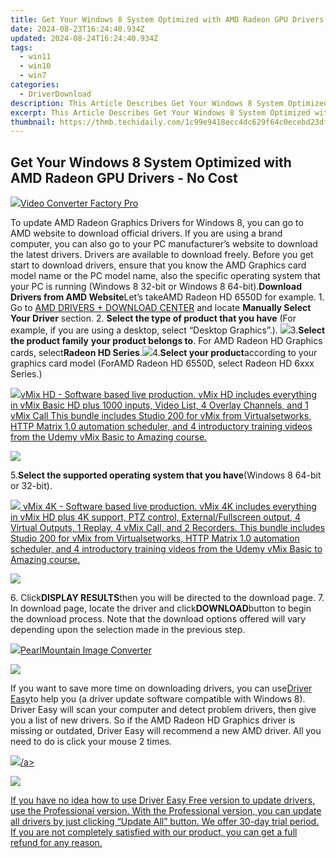 ```yaml
---
title: Get Your Windows 8 System Optimized with AMD Radeon GPU Drivers - No Cost
date: 2024-08-23T16:24:40.934Z
updated: 2024-08-24T16:24:40.934Z
tags:
  - win11
  - win10
  - win7
categories:
  - DriverDownload
description: This Article Describes Get Your Windows 8 System Optimized with AMD Radeon GPU Drivers - No Cost
excerpt: This Article Describes Get Your Windows 8 System Optimized with AMD Radeon GPU Drivers - No Cost
thumbnail: https://thmb.techidaily.com/1c99e9418ecc4dc629f64c0ecebd23df13aefb6fa3c20ff530d506800c2c3a64.jpg
---
```


## Get Your Windows 8 System Optimized with AMD Radeon GPU Drivers - No Cost

<!-- affiliate ads begin -->
<a href="https://secure.2checkout.com/order/checkout.php?PRODS=4537547&QTY=1&AFFILIATE=108875&CART=1"><img src="https://secure.avangate.com/images/merchant/4b0a0290ad7df100b77e86839989a75e/products/vcfpro.png" border="0">Video Converter Factory Pro</a>
<!-- affiliate ads end -->
To update AMD Radeon Graphics Drivers for Windows 8, you can go to AMD website to download official drivers. If you are using a brand computer, you can also go to your PC manufacturer’s website to download the latest drivers. Drivers are available to download freely. Before you get start to download drivers, ensure that you know the AMD Graphics card model name or the PC model name, also the specific operating system that your PC is running (Windows 8 32-bit or Windows 8 64-bit).**Download Drivers from AMD Website**Let’s takeAMD Radeon HD 6550D for example. 1\. Go to [AMD DRIVERS + DOWNLOAD CENTER](http://support.amd.com/en-us/download)  and locate **Manually Select Your Driver** section. 2. **Select the type of product that you have**  (For example, if you are using a desktop, select “Desktop Graphics”.). ![](https://images.drivereasy.com/wp-content/uploads/2016/06/img_57564a26097b4.png)3.**Select the product family** **your product belongs to**. For AMD Radeon HD Graphics cards, select**Radeon HD Series**.![](https://images.drivereasy.com/wp-content/uploads/2016/06/img_57564a8ab699b.png)4.**Select your product**according to your graphics card model (ForAMD Radeon HD 6550D, select Radeon HD 6xxx Series.)

<!-- affiliate ads begin -->
<a href="https://secure.2checkout.com/order/checkout.php?PRODS=4718730&QTY=1&AFFILIATE=108875&CART=1"> <img src="https://secure.avangate.com/images/merchant/ce9a6fb2becc2d235e62b125e9260102/products/copy_vMixCallScreenshot1-large.jpg" border="0">vMix HD - Software based live production. vMix HD includes everything in vMix Basic HD plus 1000 inputs, Video List, 4 Overlay Channels, and 1 vMix Call 
This bundle includes Studio 200 for vMix from Virtualsetworks, HTTP Matrix 1.0 automation scheduler, and 4 introductory training videos from the Udemy vMix Basic to Amazing course. </a>
<!-- affiliate ads end -->
![](https://images.drivereasy.com/wp-content/uploads/2016/06/img_57564c44c34e3.png)

5.**Select the supported operating system that you have**(Windows 8 64-bit or 32-bit).

<!-- affiliate ads begin -->
<a href="https://secure.2checkout.com/order/checkout.php?PRODS=30901369&QTY=1&AFFILIATE=108875&CART=1"> <img src="https://secure.avangate.com/images/merchant/ce9a6fb2becc2d235e62b125e9260102/products/1_copy_vMixCallScreenshot1-large.jpg" border="0"> vMix 4K - Software based live production. vMix 4K includes everything in vMix HD plus 4K support, PTZ control, External/Fullscreen output, 4 Virtual Outputs, 1 Replay, 4 vMix Call, and 2 Recorders. 
This bundle includes Studio 200 for vMix from Virtualsetworks, HTTP Matrix 1.0 automation scheduler, and 4 introductory training videos from the Udemy vMix Basic to Amazing course. </a>
<!-- affiliate ads end -->
![](https://images.drivereasy.com/wp-content/uploads/2016/06/img_576b4458ca89e.png)

6\. Click**DISPLAY RESULTS**then you will be directed to the download page. 7\. In download page, locate the driver and click**DOWNLOAD**button to begin the download process. Note that the download options offered will vary depending upon the selection made in the previous step.

<!-- affiliate ads begin -->
<a href="https://secure.2checkout.com/order/checkout.php?PRODS=4550420&QTY=1&AFFILIATE=108875&CART=1"><img src="https://www.pearlmountainsoft.com/n_img/product/pic/f_02.jpg" border="0">PearlMountain Image Converter</a>
<!-- affiliate ads end -->
![](https://images.drivereasy.com/wp-content/uploads/2016/06/img_576b4490a1574.png)

If you want to save more time on downloading drivers, you can use[Driver Easy](https://tools.techidaily.com/drivereasy/download/)to help you (a driver update software compatible with Windows 8). Driver Easy will scan your computer and detect problem drivers, then give you a list of new drivers. So if the AMD Radeon HD Graphics driver is missing or outdated, Driver Easy will recommend a new AMD driver. All you need to do is click your mouse 2 times.

<!-- affiliate ads begin -->
<a href="https://store.nero.com/order/checkout.php?PRODS=4729507&QTY=1&AFFILIATE=108875&CART=1"><img src="https://www.nero.com/nero-com-wAssets/img/banners/2023/TIU/Nero_TuneItUp_Screen_2.webp" border="0">/a>
<!-- affiliate ads end -->
![](https://images.drivereasy.com/wp-content/uploads/2017/04/img_58f09c5206a96.jpg)

 If you have no idea how to use Driver Easy Free version to update drivers, use the Professional version. With the Professional version, you can update all drivers by just clicking “Update All” button. We offer 30-day trial period. If you are not completely satisfied with our product, you can get a full refund for any reason.

<ins class="adsbygoogle"
     style="display:block"
     data-ad-format="autorelaxed"
     data-ad-client="ca-pub-7571918770474297"
     data-ad-slot="1223367746"></ins>



<ins class="adsbygoogle"
     style="display:block"
     data-ad-client="ca-pub-7571918770474297"
     data-ad-slot="8358498916"
     data-ad-format="auto"
     data-full-width-responsive="true"></ins>


